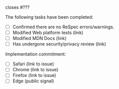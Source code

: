 closes #???

The following tasks have been completed:

 * [ ] Confirmed there are no ReSpec errors/warnings.
 * [ ] Modified Web platform tests (link)
 * [ ] Modified MDN Docs (link)
 * [ ] Has undergone security/privacy review (link)
 
Implementation commitment:

 * [ ] Safari (link to issue)
 * [ ] Chrome (link to issue)
 * [ ] Firefox (link to issue)
 * [ ] Edge (public signal)
